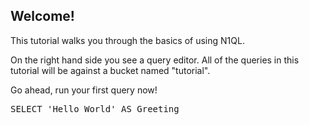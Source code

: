 ## Welcome!

This tutorial walks you through the basics of using N1QL.

On the right hand side you see a query editor. All of the queries in this tutorial will be against a bucket named "tutorial".

Go ahead, run your first query now!

<pre id="example">
SELECT 'Hello World' AS Greeting
</pre>
